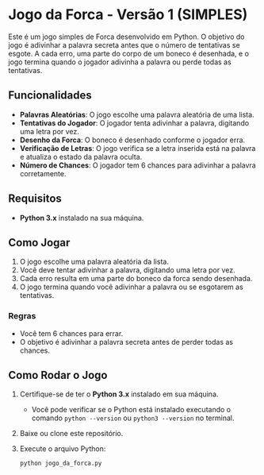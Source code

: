 # Jogo da Forca - Versão 1 (SIMPLES)

Este é um jogo simples de Forca desenvolvido em Python. O objetivo do jogo é adivinhar a palavra secreta antes que o número de tentativas se esgote. A cada erro, uma parte do corpo de um boneco é desenhada, e o jogo termina quando o jogador adivinha a palavra ou perde todas as tentativas.

## Funcionalidades

- **Palavras Aleatórias**: O jogo escolhe uma palavra aleatória de uma lista.
- **Tentativas do Jogador**: O jogador tenta adivinhar a palavra, digitando uma letra por vez.
- **Desenho da Forca**: O boneco é desenhado conforme o jogador erra.
- **Verificação de Letras**: O jogo verifica se a letra inserida está na palavra e atualiza o estado da palavra oculta.
- **Número de Chances**: O jogador tem 6 chances para adivinhar a palavra corretamente.

## Requisitos

- **Python 3.x** instalado na sua máquina.

## Como Jogar

1. O jogo escolhe uma palavra aleatória da lista.
2. Você deve tentar adivinhar a palavra, digitando uma letra por vez.
3. Cada erro resulta em uma parte do boneco da forca sendo desenhada.
4. O jogo termina quando você adivinhar a palavra ou se esgotarem as tentativas.

### Regras

- Você tem 6 chances para errar.
- O objetivo é adivinhar a palavra secreta antes de perder todas as chances.

## Como Rodar o Jogo

1. Certifique-se de ter o **Python 3.x** instalado em sua máquina.
   - Você pode verificar se o Python está instalado executando o comando `python --version` ou `python3 --version` no terminal.

2. Baixe ou clone este repositório.

3. Execute o arquivo Python:

   ```bash
   python jogo_da_forca.py
